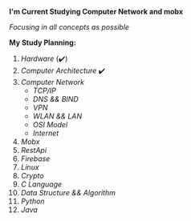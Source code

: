 **I'm Current Studying Computer Network and mobx**

_Focusing in all concepts as possible_

__My Study Planning:__
1. _Hardware_ (:heavy_check_mark:)
2. _Computer Architecture_ :heavy_check_mark:
3. _Computer Network_
   * _TCP/IP_
   * _DNS && BIND_
   * _VPN_
   * _WLAN && LAN_
   * _OSI Model_
   * _Internet_ 
4. _Mobx_
5. _RestApi_
6. _Firebase_
7. _Linux_
8. _Crypto_
9. _C Language_
10. _Data Structure && Algorithm_
11. _Python_
12. _Java_
